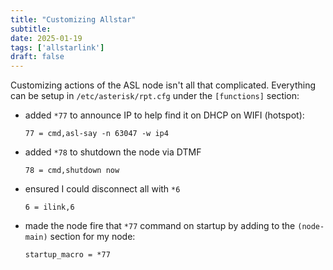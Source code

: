 ```yaml
---
title: "Customizing Allstar"
subtitle:
date: 2025-01-19
tags: ['allstarlink']
draft: false
---
```


Customizing actions of the ASL node
isn't all that complicated.
Everything can be setup in `/etc/asterisk/rpt.cfg`
under the `[functions]` section:
- added `*77` to announce IP to help find it
  on DHCP on WIFI (hotspot):
  ```
  77 = cmd,asl-say -n 63047 -w ip4
  ```
- added `*78` to shutdown the node via DTMF
  ```
  78 = cmd,shutdown now
  ```
- ensured I could disconnect all with `*6`
  ```
  6 = ilink,6
  ```
- made the node fire that `*77` command on startup
  by adding to the `(node-main)` section for my node:
  ```
  startup_macro = *77
  ```

<!--more-->
